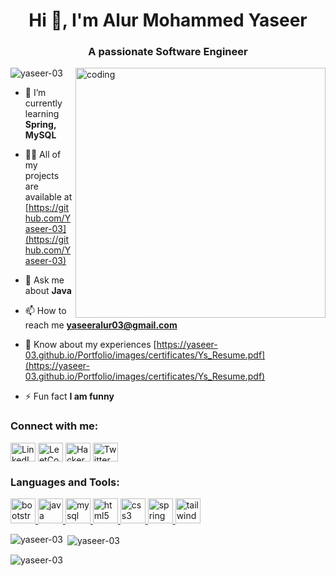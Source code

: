 <h1 align="center">Hi 👋, I'm Alur Mohammed Yaseer</h1>
<h3 align="center">A passionate Software Engineer</h3>
<img align="right" alt="coding" width="400" src="https://i.pinimg.com/originals/6e/a8/c6/6ea8c68dfa924bc2e6a9abe3e473087a.gif">

<p align="left"> <img src="https://komarev.com/ghpvc/?username=yaseer-03&label=Profile%20views&color=0e75b6&style=flat" alt="yaseer-03" /> </p>

- 🌱 I’m currently learning **Spring, MySQL**

- 👨‍💻 All of my projects are available at [https://github.com/Yaseer-03](https://github.com/Yaseer-03)

- 💬 Ask me about **Java**

- 📫 How to reach me **yaseeralur03@gmail.com**

- 📄 Know about my experiences [https://yaseer-03.github.io/Portfolio/images/certificates/Ys_Resume.pdf](https://yaseer-03.github.io/Portfolio/images/certificates/Ys_Resume.pdf)

- ⚡ Fun fact **I am funny**

<h3 align="left">Connect with me:</h3>
<p align="left">
<a href="https://www.linkedin.com/in/alur-mohammed-yaseer-43b249217/" target="_blank"><img align="center" src="https://img.icons8.com/fluent/48/000000/linkedin.png" alt="LinkedIn" height="30" width="40" /></a>
<a href="https://leetcode.com/yaseer_03/" target="blank"><img align="center" src="https://img.icons8.com/color/48/000000/leetcode.png" alt="LeetCode" height="30" width="40" /></a>
<a href="https://www.hackerrank.com/yaseeralur03" target="blank"><img align="center" src="https://img.icons8.com/color/48/000000/hackerrank.png" alt="HackerRank" height="30" width="40" /></a>
<a href="https://twitter.com/yaseeralur03" target="blank"><img align="center" src="https://img.icons8.com/fluent/48/000000/twitter.png" alt="Twitter" height="30" width="40" /></a>
</p>

<h3 align="left">Languages and Tools:</h3>
<p align="left">
<a href="https://getbootstrap.com" target="_blank" rel="noreferrer">
    <img src="https://img.icons8.com/color/48/000000/bootstrap.png" alt="bootstrap" width="40" height="40"/>
</a>
<a href="https://www.java.com" target="_blank" rel="noreferrer">
    <img src="https://img.icons8.com/color/48/000000/java-coffee-cup-logo.png" alt="java" width="40" height="40"/>
</a>
<a href="https://www.mysql.com/" target="blank" rel="noreferrer">
    <img src="https://img.icons8.com/color/48/000000/mysql.png" alt="mysql" width="40" height="40"/>
</a>
<a href="https://www.w3.org/html/" target="blank" rel="noreferrer">
    <img src="https://img.icons8.com/color/48/000000/html-5.png" alt="html5" width="40" height="40"/>
</a>
<a href="https://www.w3schools.com/css/" target="blank" rel="noreferrer">
    <img src="https://img.icons8.com/color/48/000000/css3.png" alt="css3" width="40" height="40"/>
</a>
<a href="https://spring.io/" target="_blank" rel="noreferrer"> <img src="https://www.vectorlogo.zone/logos/springio/springio-icon.svg" alt="spring" width="40" height="40"/> </a> <a href="https://tailwindcss.com/" target="_blank" rel="noreferrer"> <img src="https://www.vectorlogo.zone/logos/tailwindcss/tailwindcss-icon.svg" alt="tailwind" width="40" height="40"/> </a>
</p>

<p><img align="left" src="https://github-readme-stats.vercel.app/api/top-langs?username=yaseer-03&show_icons=true&locale=en&layout=compact" alt="yaseer-03" /></p>

<p>&nbsp;<img align="center" src="https://github-readme-stats.vercel.app/api?username=yaseer-03&show_iconstrue&locale=en" alt="yaseer-03" /></p>

<p><img align="center" src="https://github-readme-streak-stats.herokuapp.com/?user=yaseer-03&" alt="yaseer-03" /></p>
